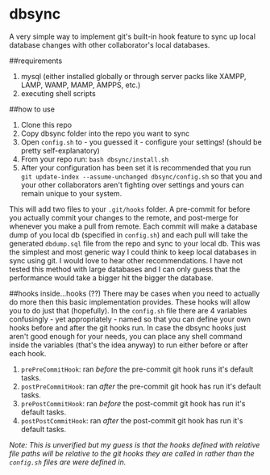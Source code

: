 dbsync
======
A very simple way to implement git's built-in hook feature to sync up local database changes with other collaborator's local databases.

##requirements
1. mysql (either installed globally or through server packs like XAMPP, LAMP, WAMP, MAMP, AMPPS, etc.)
2. executing shell scripts

##how to use
1. Clone this repo
2. Copy dbsync folder into the repo you want to sync
3. Open `config.sh` to - you guessed it - configure your settings! (should be pretty self-explanatory)
4. From your repo run: `bash dbsync/install.sh`
5. After your configuration has been set it is recommended that you run `git update-index --assume-unchanged dbsync/config.sh` so that you and your other collaborators aren't fighting over settings and yours can remain unique to your system.

This will add two files to your `.git/hooks` folder. A pre-commit for before you actually commit your changes to the remote, and post-merge for whenever you make a pull from remote. Each commit will make a database dump of you local db (specified in `config.sh`) and each pull will take the generated `dbdump.sql` file from the repo and sync to your local db. This was the simplest and most generic way I could think to keep local databases in sync using git. I would love to hear other recommendations. I have not tested this method with large databases and I can only guess that the performance would take a bigger hit the bigger the database.

##hooks inside...hooks (??)
There may be cases when you need to actually do more then this basic implementation provides. These hooks will allow you to do just that (hopefully). In the `config.sh` file there are 4 variables confusingly - yet appropriately - named so that you can define your own hooks before and after the git hooks run. In case the dbsync hooks just aren't good enough for your needs, you can place any shell command inside the variables (that's the idea anyway) to run either before or after each hook.

1. `prePreCommitHook`: ran *before* the pre-commit git hook runs it's default tasks.
2. `postPreCommitHook`: ran *after* the pre-commit git hook has run it's default tasks.
3. `prePostCommitHook`: ran *before* the post-commit git hook has run it's default tasks.
4. `postPostCommitHook`: ran *after* the post-commit git hook has run it's default tasks.

*Note: This is unverified but my guess is that the hooks defined with relative file paths will be relative to the git hooks they are called in rather than the `config.sh` files are were defined in.*

